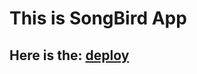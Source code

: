 This is SongBird App
====================
Here is the: [deploy](https://zenitfan19-songbird.netlify.app)
--------------------